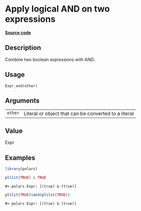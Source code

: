 

# Apply logical AND on two expressions

[**Source code**](https://github.com/pola-rs/r-polars/tree/f1aede4d7d7f090c98651365a4120a8232503a4d/R/expr__expr.R#L932)

## Description

Combine two boolean expressions with AND.

## Usage

<pre><code class='language-R'>Expr_and(other)
</code></pre>

## Arguments

<table>
<tr>
<td style="white-space: nowrap; font-family: monospace; vertical-align: top">
<code id="Expr_and_:_other">other</code>
</td>
<td>
Literal or object that can be converted to a literal
</td>
</tr>
</table>

## Value

Expr

## Examples

``` r
library(polars)

pl$lit(TRUE) & TRUE
```

    #> polars Expr: [(true) & (true)]

``` r
pl$lit(TRUE)$and(pl$lit(TRUE))
```

    #> polars Expr: [(true) & (true)]
